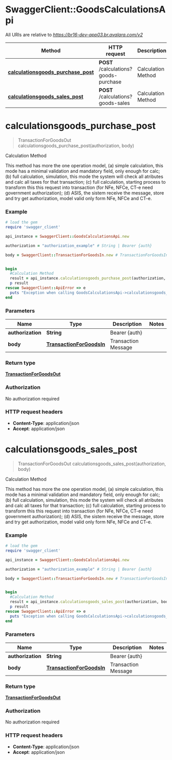 # SwaggerClient::GoodsCalculationsApi

All URIs are relative to *https://br16-dev-app03.br.avalara.com/v2*

Method | HTTP request | Description
------------- | ------------- | -------------
[**calculationsgoods_purchase_post**](GoodsCalculationsApi.md#calculationsgoods_purchase_post) | **POST** /calculations?goods-purchase | Calculation Method
[**calculationsgoods_sales_post**](GoodsCalculationsApi.md#calculationsgoods_sales_post) | **POST** /calculations?goods-sales | Calculation Method


# **calculationsgoods_purchase_post**
> TransactionForGoodsOut calculationsgoods_purchase_post(authorization, body)

Calculation Method

This method has more the one operation model, (a) simple calculation, this mode has a minimal validation and mandatory field, only enough for calc; (b) full calculation, simulation, this mode the system will check all atributes and calc all taxes for that transaction; (c) full calculation, starting process to transform this this request into transaction (for NFe, NFCe, CT-e need government authorization); (d) ASIS, the sistem receive the message, store and try get authorization, model valid only form NFe, NFCe and CT-e. 

### Example
```ruby
# load the gem
require 'swagger_client'

api_instance = SwaggerClient::GoodsCalculationsApi.new

authorization = "authorization_example" # String | Bearer {auth}

body = SwaggerClient::TransactionForGoodsIn.new # TransactionForGoodsIn | Transaction Message


begin
  #Calculation Method
  result = api_instance.calculationsgoods_purchase_post(authorization, body)
  p result
rescue SwaggerClient::ApiError => e
  puts "Exception when calling GoodsCalculationsApi->calculationsgoods_purchase_post: #{e}"
end
```

### Parameters

Name | Type | Description  | Notes
------------- | ------------- | ------------- | -------------
 **authorization** | **String**| Bearer {auth} | 
 **body** | [**TransactionForGoodsIn**](TransactionForGoodsIn.md)| Transaction Message | 

### Return type

[**TransactionForGoodsOut**](TransactionForGoodsOut.md)

### Authorization

No authorization required

### HTTP request headers

 - **Content-Type**: application/json
 - **Accept**: application/json



# **calculationsgoods_sales_post**
> TransactionForGoodsOut calculationsgoods_sales_post(authorization, body)

Calculation Method

This method has more the one operation model, (a) simple calculation, this mode has a minimal validation and mandatory field, only enough for calc; (b) full calculation, simulation, this mode the system will check all atributes and calc all taxes for that transaction; (c) full calculation, starting process to transform this this request into transaction (for NFe, NFCe, CT-e need government authorization); (d) ASIS, the sistem receive the message, store and try get authorization, model valid only form NFe, NFCe and CT-e. 

### Example
```ruby
# load the gem
require 'swagger_client'

api_instance = SwaggerClient::GoodsCalculationsApi.new

authorization = "authorization_example" # String | Bearer {auth}

body = SwaggerClient::TransactionForGoodsIn.new # TransactionForGoodsIn | Transaction Message


begin
  #Calculation Method
  result = api_instance.calculationsgoods_sales_post(authorization, body)
  p result
rescue SwaggerClient::ApiError => e
  puts "Exception when calling GoodsCalculationsApi->calculationsgoods_sales_post: #{e}"
end
```

### Parameters

Name | Type | Description  | Notes
------------- | ------------- | ------------- | -------------
 **authorization** | **String**| Bearer {auth} | 
 **body** | [**TransactionForGoodsIn**](TransactionForGoodsIn.md)| Transaction Message | 

### Return type

[**TransactionForGoodsOut**](TransactionForGoodsOut.md)

### Authorization

No authorization required

### HTTP request headers

 - **Content-Type**: application/json
 - **Accept**: application/json



